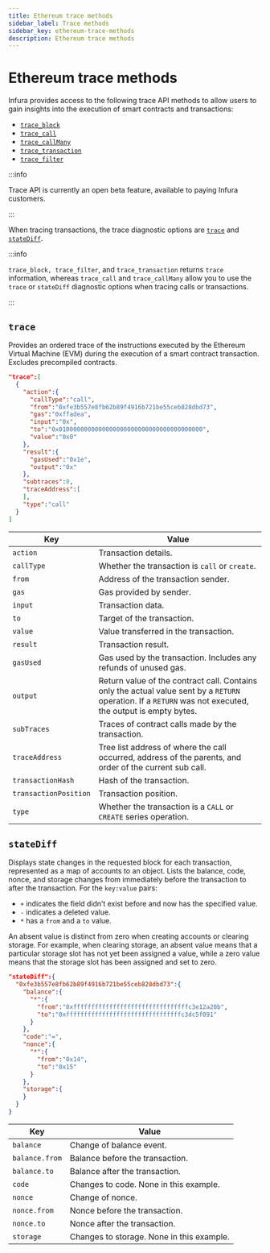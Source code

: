 ```yaml
---
title: Ethereum trace methods
sidebar_label: Trace methods
sidebar_key: ethereum-trace-methods
description: Ethereum trace methods
---
```


# Ethereum trace methods

Infura provides access to the following trace API methods to allow users to gain insights into the execution of smart contracts and transactions:

- [`trace_block`](trace_block.mdx)
- [`trace_call`](trace_call.mdx)
- [`trace_callMany`](trace_callmany.mdx)
- [`trace_transaction`](trace_transaction.mdx)
- [`trace_filter`](trace_filter.mdx)

:::info

Trace API is currently an open beta feature, available to paying Infura customers.

:::

When tracing transactions, the trace diagnostic options are [`trace`](#trace) and [`stateDiff`](#statediff).

:::info

`trace_block, trace_filter`, and `trace_transaction` returns `trace` information, whereas `trace_call` and `trace_callMany`
allow you to use the `trace` or `stateDiff` diagnostic options when tracing calls or transactions.

:::

## `trace`

Provides an ordered trace of the instructions executed by the Ethereum Virtual Machine (EVM) during the execution of a
smart contract transaction. Excludes precompiled contracts.

```json title="Trace example"
"trace":[
  {
    "action":{
      "callType":"call",
      "from":"0xfe3b557e8fb62b89f4916b721be55ceb828dbd73",
      "gas":"0xffadea",
      "input":"0x",
      "to":"0x0100000000000000000000000000000000000000",
      "value":"0x0"
    },
    "result":{
      "gasUsed":"0x1e",
      "output":"0x"
    },
    "subtraces":0,
    "traceAddress":[
    ],
    "type":"call"
  }
]
```

| Key                   | Value                                                                                                           |
|-----------------------|-----------------------------------------------------------------------------------------------------------------|
| `action`              | Transaction details.                                                                                            |
| `callType`            | Whether the transaction is `call` or `create`.                                                                  |
| `from`                | Address of the transaction sender.                                                                              |
| `gas`                 | Gas provided by sender.                                                                                         |
| `input`               | Transaction data.                                                                                               |
| `to`                  | Target of the transaction.                                                                                      |
| `value`               | Value transferred in the transaction.                                                                           |
| `result`              | Transaction result.                                                                                             |
| `gasUsed`             | Gas used by the transaction. Includes any refunds of unused gas.                                                |
| `output`              | Return value of the contract call. Contains only the actual value sent by a `RETURN` operation. If a `RETURN` was not executed, the output is empty bytes. |
| `subTraces`           | Traces of contract calls made by the transaction.                                                               |
| `traceAddress`        | Tree list address of where the call occurred, address of the parents, and order of the current sub call.        |
| `transactionHash`     | Hash of the transaction.                                                                                        |
| `transactionPosition` | Transaction position.                                                                                           |
| `type`                | Whether the transaction is a `CALL` or `CREATE` series operation.                                               |


## `stateDiff`

Displays state changes in the requested block for each transaction, represented as a map of accounts to an object. Lists
the balance, code, nonce, and storage changes from immediately before the transaction to after the transaction. For the `key:value` pairs:

- `+` indicates the field didn’t exist before and now has the specified value.
- `-` indicates a deleted value.
- `*` has a `from` and a `to` value.

An absent value is distinct from zero when creating accounts or clearing storage. For example, when clearing storage, an absent value means that a particular storage slot has not yet been assigned a value, while a zero value means that the storage slot has been assigned and set to zero.

```json title="stateDiff example"
"stateDiff":{
  "0xfe3b557e8fb62b89f4916b721be55ceb828dbd73":{
    "balance":{
      "*":{
        "from":"0xffffffffffffffffffffffffffffffffc3e12a20b",
        "to":"0xffffffffffffffffffffffffffffffffc3dc5f091"
      }
    },
    "code":"=",
    "nonce":{
      "*":{
        "from":"0x14",
        "to":"0x15"
      }
    },
    "storage":{
    }
  }
}
```

| Key                     | Value                                    |
|-------------------------|------------------------------------------|
| `balance`               | Change of balance event.                 |
| `balance.from`          | Balance before the transaction.          |
| `balance.to`            | Balance after the transaction.           |
| `code`                  | Changes to code. None in this example.   |
| `nonce`                 | Change of nonce.                         |
| `nonce.from`            | Nonce before the transaction.            |
| `nonce.to`              | Nonce after the transaction.             |
| `storage`               | Changes to storage. None in this example.|
